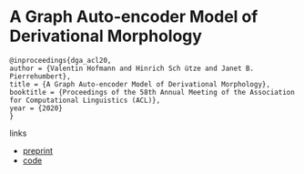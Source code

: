 # A Graph Auto-encoder Model of Derivational Morphology

```
@inproceedings{dga_acl20,
author = {Valentin Hofmann and Hinrich Sch ̈utze and Janet B. Pierrehumbert},
title = {A Graph Auto-encoder Model of Derivational Morphology},
booktitle = {Proceedings of the 58th Annual Meeting of the Association for Computational Linguistics (ACL)},
year = {2020}
}
```

links
- [preprint](http://www.phon.ox.ac.uk/jpierrehumbert/publications/Hofmann_etal_DGA_ACL2020.pdf)
- [code](https://github.com/valentinhofmann/dga)
